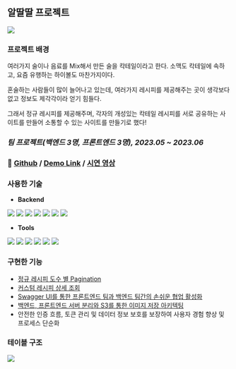 ## 알딸딸 프로젝트

![](https://github.com/Heo-y-y/development-blog/assets/112863029/e555fdbd-5735-4adf-9fe0-93f52b657c74)

### 프로젝트 배경
여러가지 술이나 음료를 Mix해서 만든 술을 칵테일이라고 한다. 소맥도 칵테일에 속하고, 요즘 유행하는 하이볼도 마찬가지이다.

혼술하는 사람들이 많이 늘어나고 있는데, 여러가지 레시피를 제공해주는 곳이 생각보다 없고 정보도 제각각이라 얻기 힘들다.

그래서 정규 레시피를 제공해주며, 각자의 개성있는 칵테일 레시피를 서로 공유하는 사이트를 만들어 소통할 수 있는 사이트를 만들기로 했다!

### *팀 프로젝트(백엔드 3명, 프론트엔드 3명), 2023.05 ~ 2023.06*

### 📎 **[Github](https://github.com/Heo-y-y/cocktail_project) / [Demo Link](http://resevilleage-bukit.s3-website.ap-northeast-2.amazonaws.com)** **/ [시연 영상](https://youtu.be/hv4089oai4o)**

### 사용한 기술

- **Backend**

![](https://img.shields.io/badge/SpringBoot-6DB33F.svg?&style=for-the-badge&logo=SpringBoot&logoColor=white)
<img src="https://img.shields.io/badge/Java 11-1E8CBE?style=for-the-badge&logo=Java 11&logoColor=white">
![](https://img.shields.io/badge/MySQL-4479A1.svg?&style=for-the-badge&logo=MySQL&logoColor=white)
![](https://img.shields.io/badge/SpringSecurity-6DB33F.svg?&style=for-the-badge&logo=SpringSecurity&logoColor=white)
![](https://img.shields.io/badge/AmazonS3-569A31.svg?&style=for-the-badge&logo=amazons3&logoColor=white)
<img src="https://img.shields.io/badge/jsonwebtokens-000000?style=for-the-badge&logo=jsonwebtokens&logoColor=white">
![](https://img.shields.io/badge/Swagger-85EA2D.svg?&style=for-the-badge&logo=swagger&logoColor=black)

- **Tools**

![](https://img.shields.io/badge/GitHub-181717.svg?&style=for-the-badge&logo=github&logoColor=white)
![](https://img.shields.io/badge/git-F05032?style=for-the-badge&logo=git&logoColor=white)
![](https://img.shields.io/badge/intellij-000000.svg?&style=for-the-badge&logo=intellijidea&logoColor=white)
![](https://img.shields.io/badge/Postman-ff6c37.svg?&style=for-the-badge&logo=Postman&logoColor=white)
![](https://img.shields.io/badge/discord-5865F2?style=for-the-badge&-logo=discord&logoColor=white)
![](https://img.shields.io/badge/notion-000000?style=for-the-badge&logo=notion&logoColor=white)

### 구현한 기능

- [정규 레시피 도수 별 Pagination](https://localhost8586.gitbook.io/heo-blog/undefined-1/undefined/undefined-1)
- [커스텀 레시피 상세 조회](https://localhost8586.gitbook.io/heo-blog/undefined-1/undefined/undefined)
- [Swagger UI를 통한 프론트엔드 팀과 백엔드 팀간의 손쉬운 협업 활성화](https://localhost8586.gitbook.io/heo-blog/undefined-2/undefined/swagger)
- [백엔드, 프론트엔드 서버 분리와 S3를 통한 이미지 저장 아키텍팅](https://localhost8586.gitbook.io/heo-blog/undefined-2/undefined/s3)
- 안전한 인증 흐름, 토큰 관리 및 데이터 정보 보호를 보장하여 사용자 경험 향상 및 프로세스 단순화

### 테이블 구조

![](https://github.com/Heo-y-y/development-blog/assets/112863029/7b401722-67a5-4a70-97b1-c6810af00b84)


